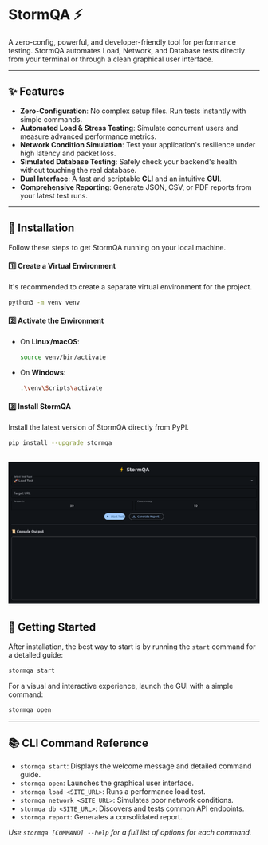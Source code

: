 # StormQA ⚡️

A zero-config, powerful, and developer-friendly tool for performance testing. StormQA automates Load, Network, and Database tests directly from your terminal or through a clean graphical user interface.

---

## ✨ Features

-   **Zero-Configuration**: No complex setup files. Run tests instantly with simple commands.
-   **Automated Load & Stress Testing**: Simulate concurrent users and measure advanced performance metrics.
-   **Network Condition Simulation**: Test your application's resilience under high latency and packet loss.
-   **Simulated Database Testing**: Safely check your backend's health without touching the real database.
-   **Dual Interface**: A fast and scriptable **CLI** and an intuitive **GUI**.
-   **Comprehensive Reporting**: Generate JSON, CSV, or PDF reports from your latest test runs.

---

## 🚀 Installation

Follow these steps to get StormQA running on your local machine.

#### 1️⃣ **Create a Virtual Environment**
It's recommended to create a separate virtual environment for the project.
```bash
python3 -m venv venv
```

#### 2️⃣ **Activate the Environment**
-   On **Linux/macOS**:
    ```bash
    source venv/bin/activate
    ```
-   On **Windows**:
    ```bash
    .\venv\Scripts\activate
    ```

#### 3️⃣ **Install StormQA**
Install the latest version of StormQA directly from PyPI.
```bash
pip install --upgrade stormqa
```
![StormQA GUI Screenshot](./assets/gui_screenshot.png)
---

## 🎯 Getting Started

After installation, the best way to start is by running the `start` command for a detailed guide:
```bash
stormqa start
```

For a visual and interactive experience, launch the GUI with a simple command:
```bash
stormqa open
```



---

## 📚 CLI Command Reference

-   `stormqa start`: Displays the welcome message and detailed command guide.
-   `stormqa open`: Launches the graphical user interface.
-   `stormqa load <SITE_URL>`: Runs a performance load test.
-   `stormqa network <SITE_URL>`: Simulates poor network conditions.
-   `stormqa db <SITE_URL>`: Discovers and tests common API endpoints.
-   `stormqa report`: Generates a consolidated report.

*Use `stormqa [COMMAND] --help` for a full list of options for each command.*